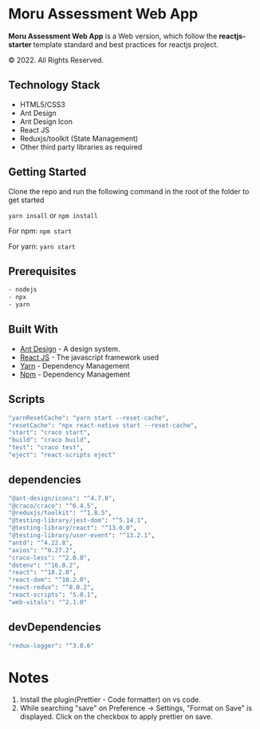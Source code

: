 # Moru Assessment Web App

**Moru Assessment Web App** is a Web version, which follow the **reactjs-starter** template standard and best practices for reactjs project.

© 2022. All Rights Reserved.

## Technology Stack

- HTML5/CSS3
- Ant Design
- Ant Design Icon
- React JS
- Reduxjs/toolkit (State Management)
- Other third party libraries as required

## Getting Started

Clone the repo and run the following command in the root of the folder to get started

`yarn insall`
or
`npm install`

For npm: `npm start`

For yarn: `yarn start`

## Prerequisites

```sh
- nodejs
- npx
- yarn
```

## Built With

- [Ant Design](https://ant.design/) - A design system.
- [React JS](https://reactjs.org/) - The javascript framework used
- [Yarn](https://yarnpkg.com/) - Dependency Management
- [Npm](https://www.npmjs.com/) - Dependency Management

## Scripts

```sh
"yarnResetCache": "yarn start --reset-cache",
"resetCache": "npx react-native start --reset-cache",
"start": "craco start",
"build": "craco build",
"test": "craco test",
"eject": "react-scripts eject"
```

## dependencies

```sh
"@ant-design/icons": "^4.7.0",
"@craco/craco": "^6.4.5",
"@reduxjs/toolkit": "^1.8.5",
"@testing-library/jest-dom": "^5.14.1",
"@testing-library/react": "^13.0.0",
"@testing-library/user-event": "^13.2.1",
"antd": "^4.22.8",
"axios": "^0.27.2",
"craco-less": "^2.0.0",
"dotenv": "^16.0.2",
"react": "^18.2.0",
"react-dom": "^18.2.0",
"react-redux": "^8.0.2",
"react-scripts": "5.0.1",
"web-vitals": "^2.1.0"
```

## devDependencies

```sh
"redux-logger": "^3.0.6"
```

# Notes

1. Install the plugin(Prettier - Code formatter) on vs code.
2. While searching "save" on Preference -> Settings, "Format on Save" is displayed. Click on the checkbox to apply prettier on save.
